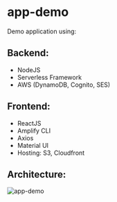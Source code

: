 # app-demo

Demo application using:

## Backend:
- NodeJS
- Serverless Framework
- AWS (DynamoDB, Cognito, SES)


## Frontend:
- ReactJS
- Amplify CLI
- Axios
- Material UI
- Hosting: S3, Cloudfront

## Architecture:
![app-demo](https://user-images.githubusercontent.com/24280421/220238514-016dc390-821c-496c-b5d0-c35599484f19.png)
